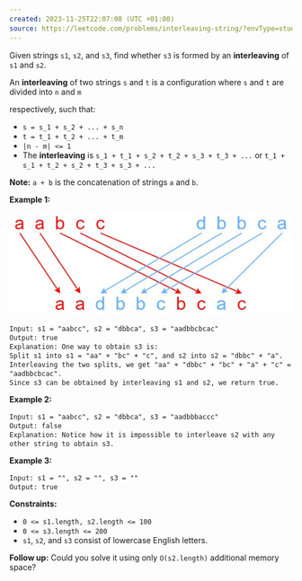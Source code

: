 ```yaml
---
created: 2023-11-25T22:07:08 (UTC +01:00)
source: https://leetcode.com/problems/interleaving-string/?envType=study-plan-v2&envId=top-interview-150
---
```

Given strings `s1`, `s2`, and `s3`, find whether `s3` is formed by an **interleaving** of `s1` and `s2`.

An **interleaving** of two strings `s` and `t` is a configuration where `s` and `t` are divided into `n` and `m`

respectively, such that:

-   `s = s_1 + s_2 + ... + s_n`
-   `t = t_1 + t_2 + ... + t_m`
-   `|n - m| <= 1`
-   The **interleaving** is `s_1 + t_1 + s_2 + t_2 + s_3 + t_3 + ...` or `t_1 + s_1 + t_2 + s_2 + t_3 + s_3 + ...`

**Note:** `a + b` is the concatenation of strings `a` and `b`.

**Example 1:**

![img.png](img.png)

```
Input: s1 = "aabcc", s2 = "dbbca", s3 = "aadbbcbcac"
Output: true
Explanation: One way to obtain s3 is:
Split s1 into s1 = "aa" + "bc" + "c", and s2 into s2 = "dbbc" + "a".
Interleaving the two splits, we get "aa" + "dbbc" + "bc" + "a" + "c" = "aadbbcbcac".
Since s3 can be obtained by interleaving s1 and s2, we return true.

```

**Example 2:**

```
Input: s1 = "aabcc", s2 = "dbbca", s3 = "aadbbbaccc"
Output: false
Explanation: Notice how it is impossible to interleave s2 with any other string to obtain s3.

```

**Example 3:**

```
Input: s1 = "", s2 = "", s3 = ""
Output: true

```

**Constraints:**

-   `0 <= s1.length, s2.length <= 100`
-   `0 <= s3.length <= 200`
-   `s1`, `s2`, and `s3` consist of lowercase English letters.

**Follow up:** Could you solve it using only `O(s2.length)` additional memory space?
